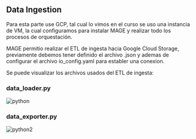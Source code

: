 ## Data Ingestion

Para esta parte use GCP, tal cual lo vimos en el curso se uso una instancia de VM, la cual configuramos para instalar MAGE y realizar todo los procesos de orquestación.

MAGE permitio realizar el ETL de ingesta hacia Google Cloud Storage, previamente debemos tener definido el archivo .json y ademas de configurar el archivo io_config.yaml para establer una conexion.

Se puede visualizar los archivos usados del ETL de ingesta:

### data_loader.py
![python](https://github.com/CusiTEC/Project-Course-Data-Engineering-/assets/104920177/d8349508-6515-4a15-a8d8-f85118a16b2f)


### data_exporter.py
![python2](https://github.com/CusiTEC/Project-Course-Data-Engineering-/assets/104920177/51e0463e-35fd-4530-a545-1714d379a0bc)
